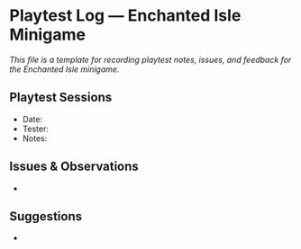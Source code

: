 # Playtest Log — Enchanted Isle Minigame

_This file is a template for recording playtest notes, issues, and feedback for the Enchanted Isle minigame._

## Playtest Sessions

- Date:
- Tester:
- Notes:

## Issues & Observations

-

## Suggestions

-
